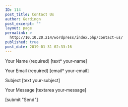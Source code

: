 ```yaml
---
ID: 114
post_title: Contact Us
author: Gerdingn
post_excerpt: ""
layout: page
permalink: >
  http://10.10.20.214/wordpress/index.php/contact-us/
published: true
post_date: 2019-01-31 02:33:16
---
```

<!-- wp:html -->
<label> Your Name (required)
    [text* your-name] </label>

<label> Your Email (required)
    [email* your-email] </label>

<label> Subject
    [text your-subject] </label>

<label> Your Message
    [textarea your-message] </label>

[submit "Send"]
<!-- /wp:html -->

<!-- wp:paragraph -->
<p></p>
<!-- /wp:paragraph -->